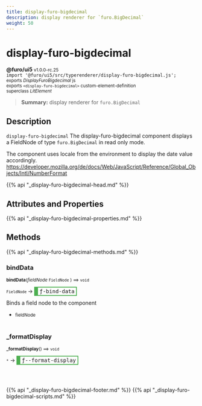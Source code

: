 ```yaml
---
title: display-furo-bigdecimal
description: display renderer for `furo.BigDecimal`
weight: 50
---
```


# display-furo-bigdecimal
**@furo/ui5** <small>v1.0.0-rc.25</small>
<br>`import '@furo/ui5/src/typerenderer/display-furo-bigdecimal.js';`<small>
<br>exports *DisplayFuroBigdecimal* js
<br>exports `<display-furo-bigdecimal>` custom-element-definition
<br>superclass *LitElement*</small>

> **Summary:** display renderer for `furo.BigDecimal`

## Description

`display-furo-bigdecimal`
The display-furo-bigdecimal component displays a FieldNode of type `furo.BigDecimal` in read only mode.

The component uses locale from the environment to display the date value accordingly.
https://developer.mozilla.org/de/docs/Web/JavaScript/Reference/Global_Objects/Intl/NumberFormat

{{% api "_display-furo-bigdecimal-head.md" %}}

## Attributes and Properties
{{% api "_display-furo-bigdecimal-properties.md" %}}






## Methods
{{% api "_display-furo-bigdecimal-methods.md" %}}


### **bindData**
<small>**bindData**(*fieldNode* `FieldNode` ) ⟹ `void`</small>

<small>`FieldNode` </small> →
<span  style="border-width:2px 2px 2px 10px; border-style: solid;border-color:  rgb(76, 175, 80);font-family:monospace; padding:2px 4px;">ƒ-bind-data</span>

Binds a field node to the component

- <small>fieldNode </small>
<br><br>

### **_formatDisplay**
<small>**_formatDisplay**() ⟹ `void`</small>

<small>`*`</small> →
<span  style="border-width:2px 2px 2px 10px; border-style: solid;border-color:  rgb(76, 175, 80);font-family:monospace; padding:2px 4px;">ƒ--format-display</span>



<br><br>





{{% api "_display-furo-bigdecimal-footer.md" %}}
{{% api "_display-furo-bigdecimal-scripts.md" %}}
